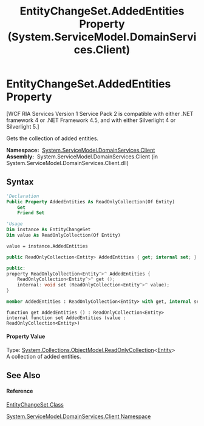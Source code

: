 ﻿---
title: EntityChangeSet.AddedEntities Property  (System.ServiceModel.DomainServices.Client)
TOCTitle: AddedEntities Property
ms:assetid: P:System.ServiceModel.DomainServices.Client.EntityChangeSet.AddedEntities
ms:mtpsurl: https://msdn.microsoft.com/en-us/library/system.servicemodel.domainservices.client.entitychangeset.addedentities(v=VS.91)
ms:contentKeyID: 28755535
ms.date: 01/27/2012
mtps_version: v=VS.91
f1_keywords:
- System.ServiceModel.DomainServices.Client.EntityChangeSet.AddedEntities
- System.ServiceModel.DomainServices.Client.EntityChangeSet.get_AddedEntities
- System.ServiceModel.DomainServices.Client.EntityChangeSet.set_AddedEntities
dev_langs:
- CSharp
- JScript
- VB
- FSharp
- c++
api_location:
- System.ServiceModel.DomainServices.Client.dll
api_name:
- System.ServiceModel.DomainServices.Client.EntityChangeSet.AddedEntities
- System.ServiceModel.DomainServices.Client.EntityChangeSet.get_AddedEntities
- System.ServiceModel.DomainServices.Client.EntityChangeSet.set_AddedEntities
api_type:
- Managed
topic_type:
- apiref
- kbSyntax
product_family_name: VS
ROBOTS: INDEX,FOLLOW
---

# EntityChangeSet.AddedEntities Property

\[WCF RIA Services Version 1 Service Pack 2 is compatible with either .NET framework 4 or .NET Framework 4.5, and with either Silverlight 4 or Silverlight 5.\]

Gets the collection of added entities.

**Namespace:**  [System.ServiceModel.DomainServices.Client](ff422479\(v=vs.91\).md)  
**Assembly:**  System.ServiceModel.DomainServices.Client (in System.ServiceModel.DomainServices.Client.dll)

## Syntax

``` vb
'Declaration
Public Property AddedEntities As ReadOnlyCollection(Of Entity)
    Get
    Friend Set
```

``` vb
'Usage
Dim instance As EntityChangeSet
Dim value As ReadOnlyCollection(Of Entity)

value = instance.AddedEntities
```

``` csharp
public ReadOnlyCollection<Entity> AddedEntities { get; internal set; }
```

``` c++
public:
property ReadOnlyCollection<Entity^>^ AddedEntities {
    ReadOnlyCollection<Entity^>^ get ();
    internal: void set (ReadOnlyCollection<Entity^>^ value);
}
```

``` fsharp
member AddedEntities : ReadOnlyCollection<Entity> with get, internal set
```

``` jscript
function get AddedEntities () : ReadOnlyCollection<Entity>
internal function set AddedEntities (value : ReadOnlyCollection<Entity>)
```

#### Property Value

Type: [System.Collections.ObjectModel.ReadOnlyCollection](https://msdn.microsoft.com/en-us/library/ms132474)\<[Entity](ff422907\(v=vs.91\).md)\>  
A collection of added entities.  
  

## See Also

#### Reference

[EntityChangeSet Class](ff422483\(v=vs.91\).md)

[System.ServiceModel.DomainServices.Client Namespace](ff422479\(v=vs.91\).md)

